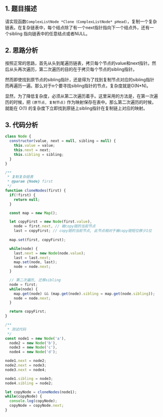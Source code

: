 ## 1. 题目描述

请实现函数`ComplexListNode *Clone（ComplexListNode* pHead）`，复制一个复杂链表。在复杂链表中，每个结点除了有一个next指针指向下一个结点外，还有一个sibling 指向链表中的任意结点或者NULL。

## 2. 思路分析

按照正常的思路，首先从头到尾遍历链表，拷贝每个节点的value和next指针。然后从头再次遍历，第二次遍历的目的在于拷贝每个节点的sibling指针。

然而即使找到原节点的sibling指针，还是得为了找到复制节点对应的sibling指针而再遍历一遍。那么对于n个要寻找sibling指针的节点，复杂度就是O(N*N)。

显然，为了降低复杂度，必须从第二次遍历着手。这里采用的方法是，在第一次遍历的时候，把 `(原节点, 复制节点)` 作为映射保存在表中。那么第二次遍历的时候，就能在 O(1) 的复杂度下立即找到原链上sibling指针在复制链上对应的映射。

## 3. 代码分析

```javascript
class Node {
  constructor(value, next = null, sibling = null) {
    this.value = value;
    this.next = next;
    this.sibling = sibling;
  } 
}

/**
 * 复制复杂链表
 * @param {Node} first 
 */
function cloneNodes(first) {
  if(!first) {
    return null;
  }

  const map = new Map();

  let copyFirst = new Node(first.value),
    node = first.next, // 被copy链的当前节点
    last = copyFirst; // copy链的当前节点, 此节点相对于被copy链短位移少1位
  
  map.set(first, copyFirst);

  while(node) {
    last.next = new Node(node.value);
    last = last.next;
    map.set(node, last);
    node = node.next;
  }

  // 第二次遍历, 迁移sibling
  node = first;
  while(node) {
    map.get(node) && (map.get(node).sibling = map.get(node.sibling));
    node = node.next;
  }

  return copyFirst;
}

/**
 * 测试代码
 */
const node1 = new Node('a'),
  node2 = new Node('b'),
  node3 = new Node('c'),
  node4 = new Node('d');

node1.next = node2;
node2.next = node3;
node3.next = node4;

node1.sibling = node3;
node4.sibling = node2;

let copyNode = cloneNodes(node1);
while(copyNode) {
  console.log(copyNode);
  copyNode = copyNode.next;
}
```